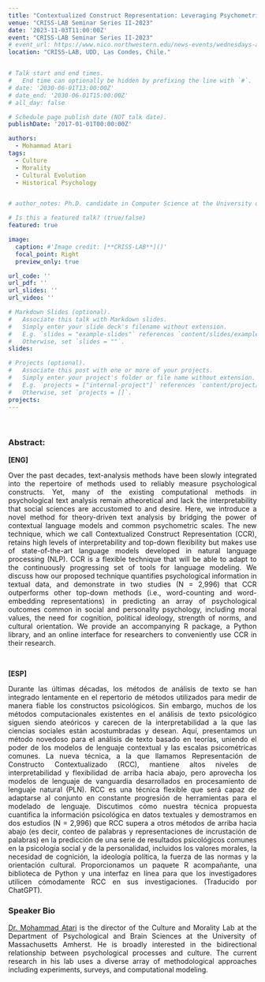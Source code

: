 ```yaml
---
title: "Contextualized Construct Representation: Leveraging Psychometric Scales to Advance Theory-Driven Text Analysis. [Virtual Talk]"
venue: "CRISS-LAB Seminar Series II-2023"
date: '2023-11-03T11:00:00Z'
event: "CRISS-LAB Seminar Series II-2023"
# event_url: https://www.nico.northwestern.edu/news-events/wednesdays-at-nico/speakers-2021.html
location: "CRISS-LAB, UDD, Las Condes, Chile."


# Talk start and end times.
#   End time can optionally be hidden by prefixing the line with `#`.
# date: '2030-06-01T13:00:00Z'
# date_end: '2030-06-01T15:00:00Z'
# all_day: false

# Schedule page publish date (NOT talk date).
publishDate: '2017-01-01T00:00:00Z'

authors: 
  - Mohammad Atari
tags: 
  - Culture
  - Morality
  - Cultural Evolution
  - Historical Psychology


# author_notes: Ph.D. candidate in Computer Science at the University of Toulouse.

# Is this a featured talk? (true/false)
featured: true

image:
  caption: #'Image credit: [**CRISS-LAB**]()'
  focal_point: Right
  preview_only: true

url_code: ''
url_pdf: ''
url_slides: ''
url_video: ''

# Markdown Slides (optional).
#   Associate this talk with Markdown slides.
#   Simply enter your slide deck's filename without extension.
#   E.g. `slides = "example-slides"` references `content/slides/example-slides.md`.
#   Otherwise, set `slides = ""`.
slides:

# Projects (optional).
#   Associate this post with one or more of your projects.
#   Simply enter your project's folder or file name without extension.
#   E.g. `projects = ["internal-project"]` references `content/project/deep-learning/index.md`.
#   Otherwise, set `projects = []`.
projects:
---
```


<head>
<script src="https://cdn.jsdelivr.net/npm/add-to-calendar-button@2" async defer></script>

</head>


<div>
<add-to-calendar-button
  name="Contextualized Construct Representation: Leveraging Psychometric Scales to Advance Theory-Driven Text Analysis. By Mohammad Atari, Ph.D. at CRISS-LAB (Via Zoom)"
  description="Zoom link: https://udd.zoom.us/j/82674667828?pwd=amlmNlk3R0hPZzlFOTRYY2tZRW9Gdz09"
  startDate="2023-11-03"
  endDate="2023-11-03"
  startTime="11:00"
  endTime="12:30"
  location="Virtual"
  options="['Apple','Google','iCal','Microsoft365','Outlook.com','Yahoo']"
  timeZone="America/Santiago"
  trigger="click"
  inline
  listStyle="modal"
  iCalFileName="Reminder-Event"
  >
</add-to-calendar-button>
</div>

<br>


### Abstract:
<div>

**[ENG]**
<p align="justify"> Over the past decades, text-analysis methods have been slowly integrated into the repertoire of methods used to reliably measure psychological constructs. Yet, many of the existing computational methods in psychological text analysis remain atheoretical and lack the interpretability that social sciences are accustomed to and desire. Here, we introduce a novel method for theory-driven text analysis by bridging the power of contextual language models and common psychometric scales. The new technique, which we call Contextualized Construct Representation (CCR), retains high levels of interpretability and top-down flexibility but makes use of state-of-the-art language models developed in natural language processing (NLP). CCR is a flexible technique that will be able to adapt to the continuously progressing set of tools for language modeling. We discuss how our proposed technique quantifies psychological information in textual data, and demonstrate in two studies (N = 2,996) that CCR outperforms other top-down methods (i.e., word-counting and word-embedding representations) in predicting an array of psychological outcomes common in social and personality psychology, including moral values, the need for cognition, political ideology, strength of norms, and cultural orientation. We provide an accompanying R package, a Python library, and an online interface for researchers to conveniently use CCR in their research.</p>
<br>

**[ESP]**
<p align="justify"> Durante las últimas décadas, los métodos de análisis de texto se han integrado lentamente en el repertorio de métodos utilizados para medir de manera fiable los constructos psicológicos. Sin embargo, muchos de los métodos computacionales existentes en el análisis de texto psicológico siguen siendo ateóricos y carecen de la interpretabilidad a la que las ciencias sociales están acostumbradas y desean. Aquí, presentamos un método novedoso para el análisis de texto basado en teorías, uniendo el poder de los modelos de lenguaje contextual y las escalas psicométricas comunes. La nueva técnica, a la que llamamos Representación de Constructo Contextualizado (RCC), mantiene altos niveles de interpretabilidad y flexibilidad de arriba hacia abajo, pero aprovecha los modelos de lenguaje de vanguardia desarrollados en procesamiento de lenguaje natural (PLN). RCC es una técnica flexible que será capaz de adaptarse al conjunto en constante progresión de herramientas para el modelado de lenguaje. Discutimos cómo nuestra técnica propuesta cuantifica la información psicológica en datos textuales y demostramos en dos estudios (N = 2,996) que RCC supera a otros métodos de arriba hacia abajo (es decir, conteo de palabras y representaciones de incrustación de palabras) en la predicción de una serie de resultados psicológicos comunes en la psicología social y de la personalidad, incluidos los valores morales, la necesidad de cognición, la ideología política, la fuerza de las normas y la orientación cultural. Proporcionamos un paquete R acompañante, una biblioteca de Python y una interfaz en línea para que los investigadores utilicen cómodamente RCC en sus investigaciones. (Traducido por ChatGPT).</p>

### Speaker Bio
<p align="justify"> <a href="https://scholar.google.com/citations?user=xvOcrtUAAAAJ&hl=en" target="_blank">Dr. Mohammad Atari</a> is the director of the Culture and Morality Lab at the Department of Psychological and Brain Sciences at the University of Massachusetts Amherst. He is broadly interested in the bidirectional relationship between psychological processes and culture. The current research in his lab uses a diverse array of methodological approaches including experiments, surveys, and computational modeling. </p>
</div>